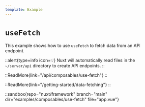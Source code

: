 ```yaml
---
template: Example
---
```


# `useFetch`

This example shows how to use `useFetch` to fetch data from an API endpoint.

::alert{type=info icon=💡}
Nuxt will automatically read files in the `~/server/api` directory to create API endpoints.
::

::ReadMore{link="/api/composables/use-fetch"}
::

::ReadMore{link="/getting-started/data-fetching"}
::

::sandbox{repo="nuxt/framework" branch="main" dir="examples/composables/use-fetch" file="app.vue"}
